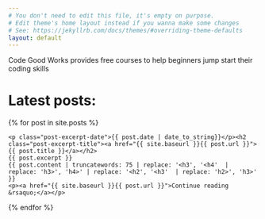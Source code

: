 ```yaml
---
# You don't need to edit this file, it's empty on purpose.
# Edit theme's home layout instead if you wanna make some changes
# See: https://jekyllrb.com/docs/themes/#overriding-theme-defaults
layout: default
---
```


<p>Code Good Works provides free courses to help beginners jump start their coding skills</p>

<h1>Latest posts:</h1>

{% for post in site.posts %}
<section class="post-excerpt">

	<p class="post-excerpt-date">{{ post.date | date_to_string}}</p><h2 class="post-excerpt-title"><a href="{{ site.baseurl }}{{ post.url }}">{{ post.title }}</a></h2>
	{{ post.excerpt }}
    {{ post.content | truncatewords: 75 | replace: '<h3', '<h4'  | replace: 'h3>', 'h4>' | replace: '<h2', '<h3'  | replace: 'h2>', 'h3>' }}
    <p><a href="{{ site.baseurl }}{{ post.url }}">Continue reading &rsaquo;</a></p>


</section>

{% endfor %}
